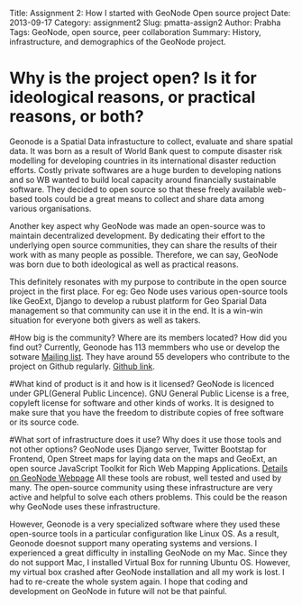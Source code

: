Title: Assignment 2: How I started with GeoNode Open source project
Date: 2013-09-17
Category: assignment2
Slug: pmatta-assign2
Author: Prabha
Tags: GeoNode, open source, peer collaboration
Summary: History, infrastructure, and demographics of the GeoNode project.

# Why is the project open? Is it for ideological reasons, or practical reasons, or both?
Geonode is a Spatial Data infrastucture to collect, evaluate and share spatial data. It was born as a result of World Bank quest to compute disaster risk modelling for developing countries in its international disaster reduction efforts. Costly private softwares are a huge burden to developing nations and so WB wanted to build local capacity around financially sustainable software. They decided to open source so that these freely available web-based tools could be a great means to collect and share data among various organisations.

Another key aspect why GeoNode was made an open-source was to maintain decentralized development. By dedicating their effort to the underlying open source communities, they can share the results of their work with as many people as possible. Therefore, we can say,  GeoNode was born due to both ideological as well as practical reasons.

This definitely resonates with my purpose to contribute in the open source project in the first place.  For eg: Geo Node uses various open-source tools like GeoExt, Django to develop a rubust platform for Geo Sparial Data management so that community can use it in the end. It is a win-win situation for everyone both givers as well as takers.


#How big is the community? Where are its members located? How did you find out?
Currently, Geonode has 113 memmbers who use or develop the sotware [Mailing list](https://groups.google.com/a/opengeo.org/forum/#!members/geonode-dev). They have around 55 developers who contribute to the project on Github regularly. [Github link]( https://github.com/GeoNode/geonode/graphs/contributors). 


#What kind of product is it and how is it licensed?
GeoNode is licenced under GPL(General Public Lincence). GNU General Public License is a free, copyleft license for software and other kinds of works. It is designed to make sure that you have the freedom to distribute copies of free software or its source code.

#What sort of infrastructure does it use? Why does it use those tools and not other options?
GeoNode uses Django server, Twitter Bootstap for Frontend, Open Street maps for laying data on the maps and GeoExt, an open source JavaScript Toolkit for Rich Web Mapping Applications. [Details on GeoNode Webpage](http://geonode.org/dev_features.html) All these tools are robust, well tested and used by many. The open-source community using these infrastructure are very active and helpful to solve each others problems. This could be the reason why GeoNode uses these infrastructure.

However, Geonode is a very specialized software where they used these open-source tools in a particular configuration like Linux OS. As a result, Geonode doesnot support many operating systems and versions. I experienced a great difficulty in installing GeoNode on my Mac. Since they do not support Mac, I installed Virtual Box for running Ubuntu OS. However, my virtual box crashed after GeoNode installation and all my work is lost. I had to re-create the whole system again. I hope that coding and development on GeoNode in future will not be that painful. 

